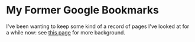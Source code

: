# My Former Google Bookmarks

I've been wanting to keep some kind of a record of pages I've looked at for a while now: see [this page][history of finds] for more background.

[history of finds]: df3m6-zy76j-ce97x-z8zps-qh50j
